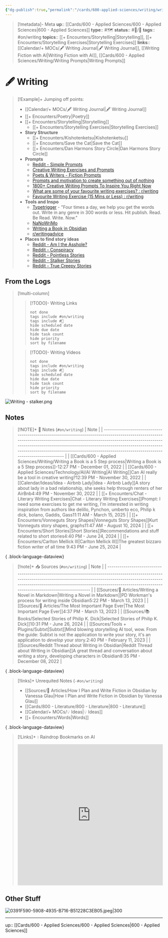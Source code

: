 ```yaml
---
{"dg-publish":true,"permalink":"/cards/600-applied-sciences/writing/writing/","title":"🖋 Writing"}
---
```


> [!metadata]- Meta
> **up**:: [[Cards/600 - Applied Sciences/600 - Applied Sciences\|600 - Applied Sciences]]
> **type**:: #🗺️ 
> **status**:: #📝/🌱 
> **tags**::  #on/writing
> **topics**:: [[+ Encounters/Storytelling\|Storytelling]], [[+ Encounters/Storytelling Exercises\|Storytelling Exercises]]
> **links**:: [[Calendar/+ MOCs/🖋 Writing Journal\|🖋 Writing Journal]], [[Writing Fiction with AI\|Writing Fiction with AI]], [[Cards/600 - Applied Sciences/Writing/Writing Prompts\|Writing Prompts]]


# 🖋 Writing

> [!Example]+ 
> Jumping off points:
> - [[Calendar/+ MOCs/🖋 Writing Journal\|🖋 Writing Journal]]
> - [[+ Encounters/Poetry\|Poetry]]
> - [[+ Encounters/Storytelling\|Storytelling]]
> 	- [[+ Encounters/Storytelling Exercises\|Storytelling Exercises]]
> - **Story Structure**
> 	- [[+ Encounters/Kishotenketsu\|Kishotenketsu]]
> 	- [[+ Encounters/Save the Cat\|Save the Cat]]
> 	- [[+ Encounters/Dan Harmons Story Circle\|Dan Harmons Story Circle]]
> - **Prompts**
> 	- [Reddit - Simple Prompts](https://www.reddit.com/r/SimplePrompts/s/EH2X7hj7py)
> 	- [Creative Writing Exercises and Prompts](https://writingexercises.co.uk/index.php)
> 	- [Poets & Writers - Fiction Prompts](https://www.pw.org/writing-prompts-exercises?genre=32)
> 	- [Prompts and motivation to create something out of nothing](https://www.reddit.com/r/WritingPrompts/)
> 	- [1800+ Creative Writing Prompts To Inspire You Right Now](https://blog.reedsy.com/creative-writing-prompts/)
> 	- [What are some of your favourite writing exercises? : r/writing](https://www.reddit.com/r/writing/comments/15dkgdm/what_are_some_of_your_favourite_writing_exercises/)
> 	- [Favourite Writing Exercise (15 Mins or Less) : r/writing](https://www.reddit.com/r/writing/comments/ttupl9/favourite_writing_exercise_15_mins_or_less/)
> - **Tools and Inspo**
> 	- [Typetrigger](https://typetrigger.com/) - "Four times a day, we help you get the words out. Write in any genre in 300 words or less. Hit publish. Read. Be Read. Write. Now."
> 	- [NaNoWriMo](https://nanowrimo.org/)
> 	- [Writing a Book in Obsidian](https://pdworkman.com/write-book-with-obsidian/)
> 	- [r/writingadvice](https://www.reddit.com/r/writingadvice/s/RkEzNEZzbK)
> - **Places to find story ideas**
> 	- [Reddit - Am I the Asshole?](https://www.reddit.com/r/AmItheAsshole/s/qndonGl9vm)
> 	- [Reddit - Conspiracy](https://www.reddit.com/r/conspiracy/s/kdLdAmy9G8)
> 	- [Reddit - Pointless Stories](https://www.reddit.com/r/PointlessStories/s/xADnZwQNNz)
> 	- [Reddit - Stalker Stories](https://www.reddit.com/r/StalkerStories/s/uu7yYlGZNi)
> 	- [Reddit - True Creepy Stories](https://www.reddit.com/r/TrueCreepyStories/s/yCgX4ztN0w)

## From the Logs

> [!multi-column]
> > [!TODO]- Writing Links
> > ```tasks
> > not done
> > tags include #on/writing
> > tags include #🔗 
> > hide scheduled date
> > hide due date
> > hide task count
> > hide priority
> > sort by filename
> > ```
> 
> > [!TODO]- Writing Videos
> > ```tasks
> > not done
> > tags include #on/writing
> > tags include #🎥 
> > hide scheduled date
> > hide due date
> > hide task count
> > hide priority
> > sort by filename
> > ```


![Writing - stalker.png](/img/user/Extras/Attachments/Writing%20-%20stalker.png)

## Notes

> [!NOTE]+ 📝 Notes (`#on/writing`)
>  | Note                                                                                                                                                                                                                                                                                                                                                 |
> | ---------------------------------------------------------------------------------------------------------------------------------------------------------------------------------------------------------------------------------------------------------------------------------------------------------------------------------------------------- |
> | [[Cards/600 - Applied Sciences/Writing/Writing a Book is a 5 Step process\|Writing a Book is a 5 Step process]]<span class='summary'>\-</span><span class='block'>12:27 PM - December 01, 2022</span>                                                                                                                                             |
> | [[Cards/600 - Applied Sciences/Technology/AI/AI Writing\|AI Writing]]<span class='summary'>Can AI really be a tool in creative writing?</span><span class='block'>12:39 PM - November 30, 2022</span>                                                                                                                                             |
> | [[Calendar/Ideas/Idea - Airbnb Lady\|Idea - Airbnb Lady]]<span class='summary'>A story about lady in a bad relationship, she seeks help through renters of her AirBnb</span><span class='block'>4:49 PM - November 30, 2022</span>                                                                                                                |
> | [[+ Encounters/Chat - Literary Writing Exercises\|Chat - Literary Writing Exercises]]<span class='summary'>Prompt: I need some exercises to get me writing, I'm interested in writing inspiration from authors like delillo, Pynchon, umberto eco, Philip k dick, bolano, Gaddis, Gass</span><span class='block'>11:11 AM - March 15, 2025</span> |
> | [[+ Encounters/Vonneguts Story Shapes\|Vonneguts Story Shapes]]<span class='summary'>Kurt Vonneguts story shapes, graphs</span><span class='block'>11:47 AM - August 10, 2024</span>                                                                                                                                                              |
> | [[+ Encounters/Short Stories\|Short Stories]]<span class='summary'>Recommendations and stuff related to short stories</span><span class='block'>4:40 PM - June 24, 2024</span>                                                                                                                                                                    |
> | [[+ Encounters/Carlton Mellick III\|Carlton Mellick III]]<span class='summary'>The greatest bizzaro fiction writer of all time </span><span class='block'>9:43 PM - June 25, 2024</span>                                                                                                                                                          |
> 
{ .block-language-dataview}

> [!note]+ 📥 Sources (`#on/writing`)
>  | Note                                                                                                                                                                                                                                                                                    |
> | --------------------------------------------------------------------------------------------------------------------------------------------------------------------------------------------------------------------------------------------------------------------------------------- |
> | [[Sources/📰 Articles/Writing a Novel in Markdown\|Writing a Novel in Markdown]]<span class='summary'>PD Workman's process for writing inside Obsidian</span><span class='block'>5:22 PM - March 13, 2023</span>                                                                     |
> | [[Sources/📰 Articles/The Most Important Page Ever\|The Most Important Page Ever]]<span class='summary'></span><span class='block'>4:37 PM - March 13, 2023</span>                                                                                                                   |
> | [[Sources/📚 Books/Selected Stories of Philip K. Dick\|Selected Stories of Philip K. Dick]]<span class='summary'></span><span class='block'>10:31 PM - June 26, 2024</span>                                                                                                          |
> | [[Sources/Tools + Plugins/Subtxt\|Subtxt]]<span class='summary'>Mind blowing storytelling AI tool, wow. From the guide: Subtxt is not the application to write your story, it's an application to _develop_ your story.</span><span class='block'>2:40 PM - February 11, 2023</span> |
> | [[Sources/Reddit Thread about Writing in Obsidian\|Reddit Thread about Writing in Obsidian]]<span class='summary'>A great thread and conversation about writing a story, developing characters in Obsidian</span><span class='block'>8:35 PM - December 08, 2022</span>              |
> 
{ .block-language-dataview}

> [!links]+ Unrequited Notes (`-#on/writing`)
>  - [[Sources/📰 Articles/How I Plan and Write Fiction in Obsidian by Vanessa Glau\|How I Plan and Write Fiction in Obsidian by Vanessa Glau]]
> - [[Cards/800 - Literature/800 - Literature\|800 - Literature]]
> - [[Calendar/+ MOCs/💡 Ideas\|💡 Ideas]]
> - [[+ Encounters/Words\|Words]]
> 
{ .block-language-dataview}

> [!Links]+ 💧 Raindrop Bookmarks on AI
> <iframe style="border: 0; width: 100%; height: 450px;" allowfullscreen frameborder="0" src="https://raindrop.io/tophg/writing-39167058"></iframe>


## Other Stuff

![0391F590-5908-4935-B716-B51228C3EB05.jpeg|300](/img/user/Extras/Attachments/0391F590-5908-4935-B716-B51228C3EB05.jpeg)


---
up:: [[Cards/600 - Applied Sciences/600 - Applied Sciences\|600 - Applied Sciences]]

